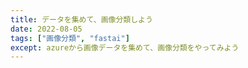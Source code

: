 ```yaml
---
title: データを集めて、画像分類しよう
date: 2022-08-05
tags: ["画像分類", "fastai"]
except: azureから画像データを集めて、画像分類をやってみよう
---
```


